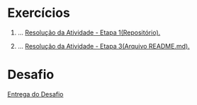 # Exercícios


1. ...
[Resolução da Atividade - Etapa 1(Repositório).](../../Compass_UOL/)


2. ...
[Resolução da Atividade - Etapa 3(Arquivo README.md).](../../Compass_UOL/README.md)


# Desafio


[Entrega do Desafio](/Desafio)
